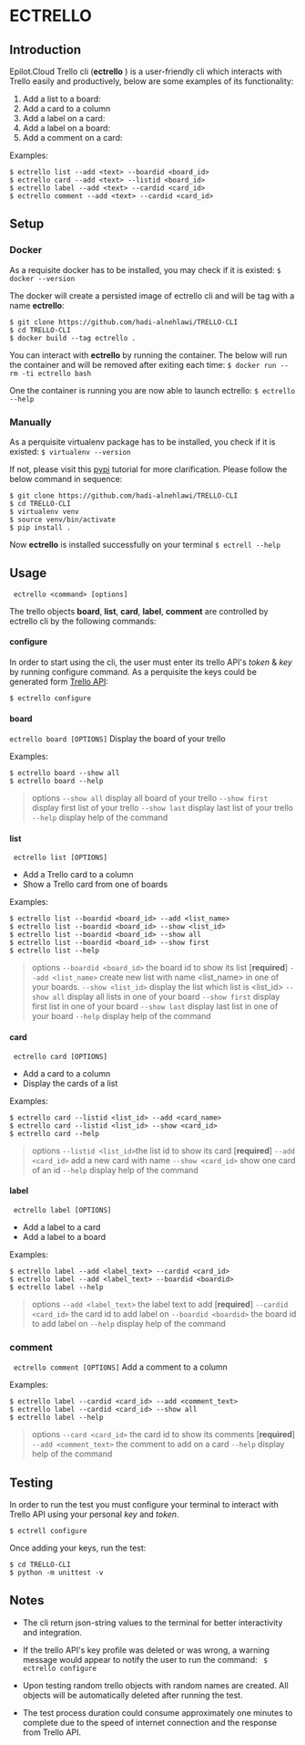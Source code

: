 # ECTRELLO

## Introduction
Epilot.Cloud Trello cli  (**ectrello** )  is a user-friendly cli which interacts with Trello easily and productively, below are some examples of its functionality:
1. Add a list to a board:
2. Add a  card to a column
3. Add a  label on a card:
4. Add a  label on a board:
5. Add a comment on a card:

Examples:
```
$ ectrello list --add <text> --boardid <board_id>
$ ectrello card --add <text> --listid <board_id>
$ ectrello label --add <text> --cardid <card_id>
$ ectrello comment --add <text> --cardid <card_id>
```



## Setup

### Docker

As a requisite docker has to be installed, you may check if it is existed:
`$ docker --version`

The docker will create a persisted image of ectrello cli and will be tag with a name **ectrello**:
```
$ git clone https://github.com/hadi-alnehlawi/TRELLO-CLI
$ cd TRELLO-CLI
$ docker build --tag ectrello .
```

You can interact with **ectrello** by running the container. The below will run the container and will be removed after exiting each time:
`$ docker run --rm -ti ectrello bash`

One the container is running you are now able to launch ectrello:
`$ ectrello --help`

### Manually
As a perquisite virtualenv package has to be installed, you check if it is existed:
`$ virtualenv --version`

If not, please visit this [pypi](https://packaging.python.org/guides/installing-using-pip-and-virtual-environments/) tutorial for more clarification. Please follow the below command in sequence:
```
$ git clone https://github.com/hadi-alnehlawi/TRELLO-CLI
$ cd TRELLO-CLI
$ virtualenv venv
$ source venv/bin/activate
$ pip install .
```
Now **ectrello** is  installed successfully on your terminal
`$ ectrell --help`

## Usage
` ectrello <command> [options]`

The trello objects  **board**, **list**, **card**, **label**, **comment**   are controlled by ectrello cli by the following commands:

#### configure
In order to start using the cli, the user must enter its trello API's *token* & *key* by running configure command. As a perquisite the keys  could be generated  form [Trello API](https://trello.com/app-key):

`$ ectrello configure`

####  board
`ectrello board [OPTIONS]`
 Display the board of your trello

 Examples:
 ```
 $ ectrello board --show all
 $ ectrello board --help
 ```
 >options
`--show all`  display all board of your trello
`--show first` display first list of your trello
`--show last`  display last list of your trello
`--help` display help of the command




####  list

` ectrello list [OPTIONS]`
- Add a Trello card to a column
- Show a Trello card from one of boards

Examples:

 ```
$ ectrello list --boardid <board_id> --add <list_name>
$ ectrello list --boardid <board_id> --show <list_id>
$ ectrello list --boardid <board_id> --show all
$ ectrello list --boardid <board_id> --show first
$ ectrello list --help
 ```

>options
> `--boardid <board_id>` 	the board id to show its list  [**required**]
>`--add <list_name>` 	create new list with name <list_name> in one of your boards.
>`--show <list_id>` 		display the list which list is <list_id>
>`--show all` 					display all lists in one of your board
>`--show first`  			display first list in one of your board
>`--show last`			    display last list in one of your board
>`--help` display help of the command

#### card

` ectrello card [OPTIONS]`
- Add a card to a column
- Display the cards of a list


Examples:

 ```
$ ectrello card --listid <list_id> --add <card_name>
$ ectrello card --listid <list_id> --show <card_id>
$ ectrello card --help
 ```
>options
> `--listid <list_id>`the list id to show its card  [**required**]
>`--add <card_id>` 	add a new card with name
>`--show <card_id>` 	show one card of an id
>`--help` display help of the command

#### label

` ectrello label [OPTIONS]`
- Add a label to a card
- Add a label to a board

Examples:

 ```
$ ectrello label --add <label_text> --cardid <card_id>
$ ectrello label --add <label_text> --boardid <boardid>
$ ectrello label --help
 ```

>options
> `--add <label_text>` the label text to add [**required**]
>`--cardid <card_id>` 	the card id to add label on
>`--boardid <boardid>` the board id to add label on
>`--help` display help of the command




### comment

` ectrello comment [OPTIONS]`
Add a comment to a column

Examples:

 ```
$ ectrello label --cardid <card_id> --add <comment_text>
$ ectrello label --cardid <card_id> --show all
$ ectrello label --help
 ```

>options
> `--card <card_id>` the card id to show its comments [**required**]
>`--add <comment_text>` 	the comment to add on a card
>`--help` display help of the command

## Testing
In order to run the test you must configure your terminal to interact with Trello API using  your personal *key* and *token*.

`$ ectrell configure`

Once adding your keys, run the test:
```
$ cd TRELLO-CLI
$ python -m unittest -v
```

## Notes
- The cli return json-string values to the terminal for better interactivity and integration.
- If the trello API's key profile was deleted or was wrong, a warning message would appear to notify the user to run the command: ` $ ectrello configure`

- Upon testing random trello objects with random names are created. All objects will be automatically deleted after running the test.
- The test process duration could consume approximately one minutes to complete due to the speed of internet connection and the response from Trello API.
